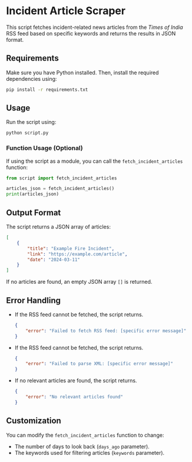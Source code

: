 # Incident Article Scraper

This script fetches incident-related news articles from the *Times of India* RSS feed based on specific keywords and returns the results in JSON format.

## Requirements

Make sure you have Python installed. Then, install the required dependencies using:

```sh
pip install -r requirements.txt
```

## Usage

Run the script using:

```sh
python script.py
```

### Function Usage (Optional)

If using the script as a module, you can call the `fetch_incident_articles` function:

```python
from script import fetch_incident_articles

articles_json = fetch_incident_articles()
print(articles_json)
```

## Output Format

The script returns a JSON array of articles:

```json
[
    {
        "title": "Example Fire Incident",
        "link": "https://example.com/article",
        "date": "2024-03-11"
    }
]
```

If no articles are found, an empty JSON array `[]` is returned.

## Error Handling

- If the RSS feed cannot be fetched, the script returns.
    ```json
    {
        "error": "Failed to fetch RSS feed: [specific error message]"
    }
    ```
- If the RSS feed cannot be fetched, the script returns.
    ```json
    {
        "error": "Failed to parse XML: [specific error message]"
    }
    ```

- If no relevant articles are found, the script returns.
    ```json
    {
        "error": "No relevant articles found"
    }
    ```

## Customization

You can modify the `fetch_incident_articles` function to change:
- The number of days to look back (`days_ago` parameter).
- The keywords used for filtering articles (`keywords` parameter).

